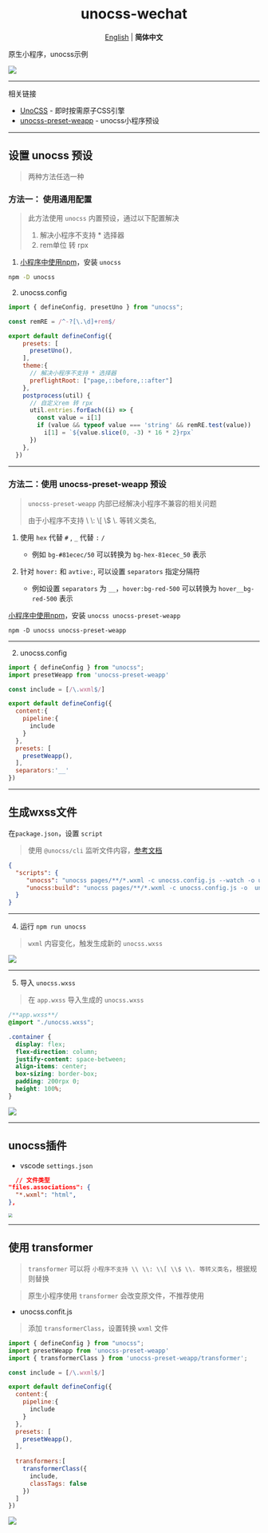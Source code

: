 <H1 align='center'>
unocss-wechat
</H1>


<p align='center'>
<a href="https://github.com/MellowCo/unocss-wechat/blob/main/readme.md">English</a> | <b>简体中文</b>
</p>

原生小程序，unocss示例

![](https://fastly.jsdelivr.net/gh/MellowCo/image-host/2022/202209141354363.gif)

---

相关链接
* [UnoCSS](https://github.com/unocss/unocss) - 即时按需原子CSS引擎
* [unocss-preset-weapp](https://github.com/MellowCo/unocss-preset-weapp) - unocss小程序预设

---
## 设置 unocss 预设

> 两种方法任选一种

### 方法一： 使用通用配置

> 此方法使用 `unocss` 内置预设，通过以下配置解决
>
> 1. 解决小程序不支持 * 选择器
> 2. rem单位 转 rpx

1. [小程序中使用npm](https://developers.weixin.qq.com/miniprogram/dev/devtools/npm.html)，安装 `unocss`

```sh
npm -D unocss
```



2. unocss.config

```js
import { defineConfig, presetUno } from "unocss";

const remRE = /^-?[\.\d]+rem$/

export default defineConfig({
    presets: [
      presetUno(),
    ],
    theme:{
      // 解决小程序不支持 * 选择器
      preflightRoot: ["page,::before,::after"]
    },
    postprocess(util) {
      // 自定义rem 转 rpx
      util.entries.forEach((i) => {
        const value = i[1]
        if (value && typeof value === 'string' && remRE.test(value))
          i[1] = `${value.slice(0, -3) * 16 * 2}rpx`
      })
    },
  })
```



---

### 方法二：使用 unocss-preset-weapp 预设

> `unocss-preset-weapp` 内部已经解决小程序不兼容的相关问题
>
> 由于小程序不支持 \\ \\: \\[ \\$ \\. 等转义类名, 

1. 使用 `hex` 代替 `#` , `_` 代替 `:`  `/`
    * 例如 `bg-#81ecec/50` 可以转换为 `bg-hex-81ecec_50` 表示

2. 针对 `hover:` 和 `avtive:`, 可以设置 `separators` 指定分隔符
    * 例如设置 `separators` 为 `__`，`hover:bg-red-500` 可以转换为 `hover__bg-red-500` 表示



[小程序中使用npm](https://developers.weixin.qq.com/miniprogram/dev/devtools/npm.html)，安装 `unocss unocss-preset-weapp`

```shell
npm -D unocss unocss-preset-weapp
```

---
2. unocss.config

```js
import { defineConfig } from "unocss";
import presetWeapp from 'unocss-preset-weapp'

const include = [/\.wxml$/]

export default defineConfig({
  content:{
    pipeline:{
      include
    }
  },
  presets: [
    presetWeapp(),
  ],
  separators:'__'
})
```

---
## 生成wxss文件

在`package.json`，设置 `script`

> 使用 `@unocss/cli` 监听文件内容，[参考文档](https://github.com/unocss/unocss/tree/main/packages/cli)
```json
{
  "scripts": {
     "unocss": "unocss pages/**/*.wxml -c unocss.config.js --watch -o unocss.wxss",
     "unocss:build": "unocss pages/**/*.wxml -c unocss.config.js -o  unocss.wxss"
  }
}
```


---
4. 运行 `npm run unocss`
> `wxml` 内容变化，触发生成新的 `unocss.wxss`

![](https://fastly.jsdelivr.net/gh/MellowCo/image-host/2022/202209141401533.png)


---
5. 导入 `unocss.wxss`
> 在 `app.wxss` 导入生成的 `unocss.wxss`

```css
/**app.wxss**/
@import "./unocss.wxss";

.container {
  display: flex;
  flex-direction: column;
  justify-content: space-between;
  align-items: center;
  box-sizing: border-box;
  padding: 200rpx 0;
  height: 100%;
}
```

![](https://fastly.jsdelivr.net/gh/MellowCo/image-host/2022/202209141354363.gif)

---

## unocss插件

* vscode `settings.json`

```json
  // 文件类型
"files.associations": {
  "*.wxml": "html",
},
```

<img src="https://fastly.jsdelivr.net/gh/MellowCo/image-host/2022/202209212036840.gif" style="zoom:50%;" />



---

## 使用 transformer
> `transformer` 可以将 `小程序不支持 \\ \\: \\[ \\$ \\. 等转义类名`，根据规则替换

> 原生小程序使用 `transformer` 会改变原文件，不推荐使用

* unocss.confit.js
> 添加 `transformerClass`，设置转换 `wxml` 文件
```js
import { defineConfig } from "unocss";
import presetWeapp from 'unocss-preset-weapp'
import { transformerClass } from 'unocss-preset-weapp/transformer';

const include = [/\.wxml$/]

export default defineConfig({
  content:{
    pipeline:{
      include
    }
  },
  presets: [
    presetWeapp(),
  ],
  
  transformers:[
    transformerClass({
      include,
      classTags: false
    })
  ]
})
```

![](https://fastly.jsdelivr.net/gh/MellowCo/image-host/2022/202209212019320.gif)



